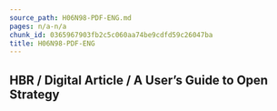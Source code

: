 ```yaml
---
source_path: H06N98-PDF-ENG.md
pages: n/a-n/a
chunk_id: 0365967903fb2c5c060aa74be9cdfd59c26047ba
title: H06N98-PDF-ENG
---
```

## HBR / Digital Article / A User’s Guide to Open Strategy

